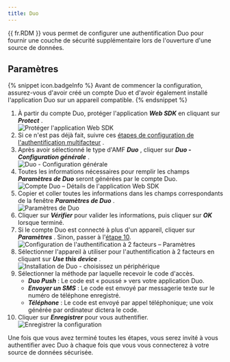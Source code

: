 ```yaml
---
title: Duo
---
```

{{ fr.RDM }} vous permet de configurer une authentification Duo pour fournir une couche de sécurité supplémentaire lors de l&apos;ouverture d&apos;une source de données. 

## Paramètres 

{% snippet icon.badgeInfo %} 
Avant de commencer la configuration, assurez-vous d&apos;avoir créé un compte Duo et d&apos;avoir également installé l&apos;application Duo sur un appareil compatible. 
{% endsnippet %}
 
1. À partir du compte Duo, protéger l&apos;application ***Web SDK*** en cliquant sur ***Protect*** .  
![Protéger l'application Web SDK](/img/fr/rdm/windows/clip10962.png) 
1. Si ce n&apos;est pas déjà fait, suivre ces [étapes de configuration de l&apos;authentification multifacteur](/fr/rdm/windows/data-sources/multi-factor-authentication/) . 
1. Après avoir sélectionné le type d&apos;AMF ***Duo*** , cliquer sur ***Duo - Configuration générale*** .  
![Duo - Configuration générale](/img/fr/rdm/windows/clip10017.png) 
1. Toutes les informations nécessaires pour remplir les champs ***Paramètres de Duo*** seront générées par le compte Duo.  
![Compte Duo – Détails de l'application Web SDK](/img/fr/rdm/windows/RDMWin2113.png) 
1. Copier et coller toutes les informations dans les champs correspondants de la fenêtre ***Paramètres de Duo*** .  
![Paramètres de Duo](/img/fr/rdm/windows/clip10018.png) 
1. Cliquer sur ***Vérifier*** pour valider les informations, puis cliquer sur ***OK*** lorsque terminé. 
1. Si le compte Duo est connecté à plus d&apos;un appareil, cliquer sur ***Paramètres*** . Sinon, passer à l'<a href="#10">étape 10</a>.  
![Configuration de l'authentification à 2 facteurs – Paramètres](/img/fr/rdm/windows/RDMWin2114.png) 
1. Sélectionner l&apos;appareil à utiliser pour l&apos;authentification à 2 facteurs en cliquant sur ***Use this device*** .  
![Installation de Duo - choisissez un périphérique](/img/fr/rdm/windows/RDMWin2115.png) 
1. Sélectionner la méthode par laquelle recevoir le code d&apos;accès. 
    * ***Duo Push*** : Le code est « poussé » vers votre application Duo. 
    * ***Envoyer un SMS*** : Le code est envoyé par messagerie texte sur le numéro de téléphone enregistré. 
    * ***Téléphone*** : Le code est envoyé par appel téléphonique; une voix générée par ordinateur dictera le code. 
1. <a name="10"></a>Cliquer sur ***Enregistrer*** pour vous authentifier.  
![Enregistrer la configuration](/img/fr/rdm/windows/RDMWin2116.png) 

Une fois que vous avez terminé toutes les étapes, vous serez invité à vous authentifier avec Duo à chaque fois que vous vous connecterez à votre source de données sécurisée. 

